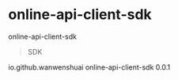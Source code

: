 # online-api-client-sdk
online-api-client-sdk
> SDK
> <!-- https://mvnrepository.com/artifact/io.github.wanwenshuai/online-api-client-sdk -->
<dependency>
    <groupId>io.github.wanwenshuai</groupId>
    <artifactId>online-api-client-sdk</artifactId>
    <version>0.0.1</version>
</dependency>


